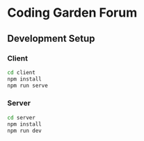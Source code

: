 # Coding Garden Forum


## Development Setup

### Client

```sh
cd client
npm install
npm run serve
```

### Server

```sh
cd server
npm install
npm run dev
```